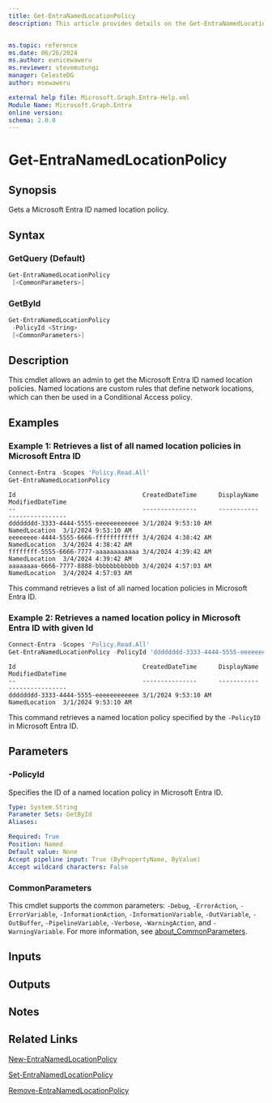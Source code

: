 ```yaml
---
title: Get-EntraNamedLocationPolicy
description: This article provides details on the Get-EntraNamedLocationPolicy command.


ms.topic: reference
ms.date: 06/26/2024
ms.author: eunicewaweru
ms.reviewer: stevemutungi
manager: CelesteDG
author: msewaweru

external help file: Microsoft.Graph.Entra-Help.xml
Module Name: Microsoft.Graph.Entra
online version:
schema: 2.0.0
---
```


# Get-EntraNamedLocationPolicy

## Synopsis

Gets a Microsoft Entra ID named location policy.

## Syntax

### GetQuery (Default)

```powershell
Get-EntraNamedLocationPolicy 
 [<CommonParameters>]
```

### GetById

```powershell
Get-EntraNamedLocationPolicy 
 -PolicyId <String> 
 [<CommonParameters>]
```

## Description

This cmdlet allows an admin to get the Microsoft Entra ID named location policies.
Named locations are custom rules that define network locations, which can then be used in a Conditional Access policy.

## Examples

### Example 1: Retrieves a list of all named location policies in Microsoft Entra ID

```powershell
Connect-Entra -Scopes 'Policy.Read.All'
Get-EntraNamedLocationPolicy
```

```output
Id                                   CreatedDateTime      DisplayName    ModifiedDateTime
--                                   ---------------      -----------    ----------------
dddddddd-3333-4444-5555-eeeeeeeeeeee 3/1/2024 9:53:10 AM  NamedLocation  3/1/2024 9:53:10 AM
eeeeeeee-4444-5555-6666-ffffffffffff 3/4/2024 4:38:42 AM  NamedLocation  3/4/2024 4:38:42 AM
ffffffff-5555-6666-7777-aaaaaaaaaaaa 3/4/2024 4:39:42 AM  NamedLocation  3/4/2024 4:39:42 AM
aaaaaaaa-6666-7777-8888-bbbbbbbbbbbb 3/4/2024 4:57:03 AM  NamedLocation  3/4/2024 4:57:03 AM
```

This command retrieves a list of all named location policies in Microsoft Entra ID.

### Example 2: Retrieves a named location policy in Microsoft Entra ID with given Id

```powershell
Connect-Entra -Scopes 'Policy.Read.All'
Get-EntraNamedLocationPolicy -PolicyId 'dddddddd-3333-4444-5555-eeeeeeeeeeee'
```

```output
Id                                   CreatedDateTime      DisplayName    ModifiedDateTime
--                                   ---------------      -----------    ----------------
dddddddd-3333-4444-5555-eeeeeeeeeeee 3/1/2024 9:53:10 AM  NamedLocation  3/1/2024 9:53:10 AM
```

This command retrieves a named location policy specified by the `-PolicyID` in Microsoft Entra ID.

## Parameters

### -PolicyId

Specifies the ID of a named location policy in Microsoft Entra ID.

```yaml
Type: System.String
Parameter Sets: GetById
Aliases:

Required: True
Position: Named
Default value: None
Accept pipeline input: True (ByPropertyName, ByValue)
Accept wildcard characters: False
```

### CommonParameters

This cmdlet supports the common parameters: `-Debug`, `-ErrorAction`, `-ErrorVariable`, `-InformationAction`, `-InformationVariable`, `-OutVariable`, `-OutBuffer`, `-PipelineVariable`, `-Verbose`, `-WarningAction`, and `-WarningVariable`. For more information, see [about_CommonParameters](https://go.microsoft.com/fwlink/?LinkID=113216).

## Inputs

## Outputs

## Notes

## Related Links

[New-EntraNamedLocationPolicy](New-EntraNamedLocationPolicy.md)

[Set-EntraNamedLocationPolicy](Set-EntraNamedLocationPolicy.md)

[Remove-EntraNamedLocationPolicy](Remove-EntraNamedLocationPolicy.md)

